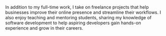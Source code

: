 In addition to my full-time work, I take on freelance projects that help businesses improve their online presence and streamline their workflows. I also enjoy teaching and mentoring students, sharing my knowledge of software development to help aspiring developers gain hands-on experience and grow in their careers.